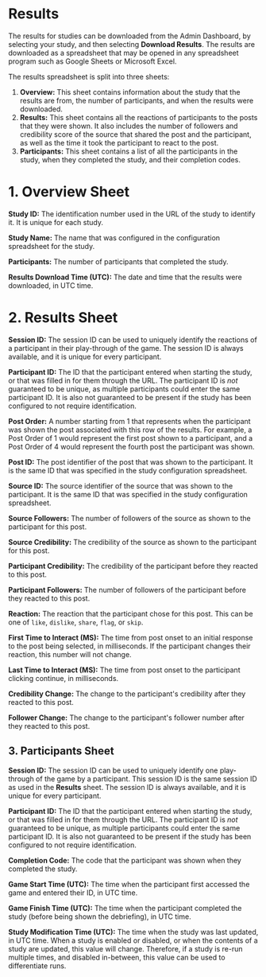 # Results
The results for studies can be downloaded from the Admin
Dashboard, by selecting your study, and then selecting
**Download Results**. The results are downloaded as a
spreadsheet that may be opened in any spreadsheet program
such as Google Sheets or Microsoft Excel.

The results spreadsheet is split into three sheets:
1) **Overview:** This sheet contains information about the
   study that the results are from, the number of participants,
   and when the results were downloaded.
2) **Results:** This sheet contains all the reactions of
   participants to the posts that they were shown. It also
   includes the number of followers and credibility score of 
   the source that shared the post and the participant, as well 
   as the time it took the participant to react to the post.
3) **Participants:** This sheet contains a list of all the
   participants in the study, when they completed the study,
   and their completion codes.

# 1. Overview Sheet

**Study ID:** The identification number used in the URL of
the study to identify it. It is unique for each study.

**Study Name:** The name that was configured in the
configuration spreadsheet for the study.

**Participants:** The number of participants that completed
the study.

**Results Download Time (UTC):** The date and time that
the results were downloaded, in UTC time.

# 2. Results Sheet

**Session ID:** The session ID can be used to uniquely
identify the reactions of a participant in their play-through
of the game. The session ID is always available, and it is 
unique for every participant.

**Participant ID:** The ID that the participant entered when
starting the study, or that was filled in for them through the
URL. The participant ID is _not_ guaranteed to be unique, as
multiple participants could enter the same participant ID. It
is also not guaranteed to be present if the study has been
configured to not require identification.

**Post Order:** A number starting from 1 that represents when
the participant was shown the post associated with this row of 
the results. For example, a Post Order of 1 would represent the 
first post shown to a participant, and a Post Order of 4 would 
represent the fourth post the participant was shown.

**Post ID:** The post identifier of the post that was shown to
the participant. It is the same ID that was specified in the
study configuration spreadsheet.

**Source ID:** The source identifier of the source that was
shown to the participant. It is the same ID that was
specified in the study configuration spreadsheet.

**Source Followers:** The number of followers of the source 
as shown to the participant for this post.

**Source Credibility:** The credibility of the source as
shown to the participant for this post.

**Participant Credibility:** The credibility of the
participant before they reacted to this post.

**Participant Followers:** The number of followers of the
participant before they reacted to this post.

**Reaction:** The reaction that the participant chose
for this post. This can be one of `like`, `dislike`,
`share`, `flag`, or `skip`.

**First Time to Interact (MS):** The time from post onset
to an initial response to the post being selected, in 
milliseconds. If the participant changes their reaction, 
this number will not change.

**Last Time to Interact (MS):** The time from post onset
to the participant clicking continue, in milliseconds.

**Credibility Change:** The change to the participant's
credibility after they reacted to this post.

**Follower Change:** The change to the participant's
follower number after they reacted to this post.

## 3. Participants Sheet

**Session ID:** The session ID can be used to uniquely
identify one play-through of the game by a participant. This
session ID is the same session ID as used in the **Results** 
sheet. The session ID is always available, and it is unique 
for every participant.

**Participant ID:** The ID that the participant entered when
starting the study, or that was filled in for them through the
URL. The participant ID is _not_ guaranteed to be unique, as
multiple participants could enter the same participant ID. It
is also not guaranteed to be present if the study has been
configured to not require identification.

**Completion Code:** The code that the participant was shown
when they completed the study.

**Game Start Time (UTC):** The time when the participant
first accessed the game and entered their ID, in UTC time.

**Game Finish Time (UTC):** The time when the participant
completed the study (before being shown the debriefing), in UTC 
time.

**Study Modification Time (UTC):** The time when the
study was last updated, in UTC time. When a study is enabled 
or disabled, or when the contents of a study are updated, this 
value will change. Therefore, if a study is re-run multiple 
times, and disabled in-between, this value can be used to 
differentiate runs.
